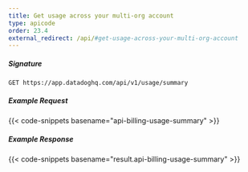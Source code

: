 ```yaml
---
title: Get usage across your multi-org account
type: apicode
order: 23.4
external_redirect: /api/#get-usage-across-your-multi-org-account
---
```


##### Signature
`GET https://app.datadoghq.com/api/v1/usage/summary`
##### Example Request
{{< code-snippets basename="api-billing-usage-summary" >}}
##### Example Response
{{< code-snippets basename="result.api-billing-usage-summary" >}}

